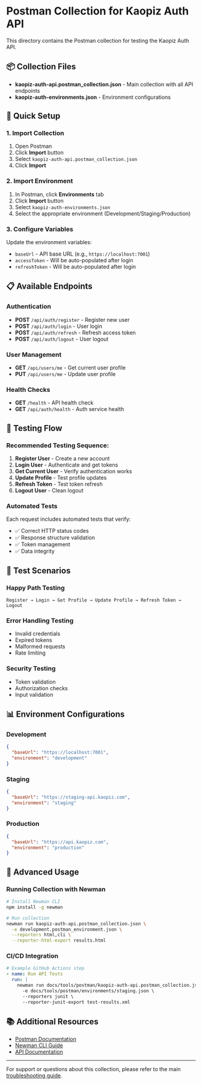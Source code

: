 # Postman Collection for Kaopiz Auth API

This directory contains the Postman collection for testing the Kaopiz Auth API.

## 📦 Collection Files

- **kaopiz-auth-api.postman_collection.json** - Main collection with all API endpoints
- **kaopiz-auth-environments.json** - Environment configurations

## 🚀 Quick Setup

### 1. Import Collection
1. Open Postman
2. Click **Import** button
3. Select `kaopiz-auth-api.postman_collection.json`
4. Click **Import**

### 2. Import Environment
1. In Postman, click **Environments** tab
2. Click **Import** button
3. Select `kaopiz-auth-environments.json`
4. Select the appropriate environment (Development/Staging/Production)

### 3. Configure Variables
Update the environment variables:
- `baseUrl` - API base URL (e.g., `https://localhost:7001`)
- `accessToken` - Will be auto-populated after login
- `refreshToken` - Will be auto-populated after login

## 📋 Available Endpoints

### Authentication
- **POST** `/api/auth/register` - Register new user
- **POST** `/api/auth/login` - User login
- **POST** `/api/auth/refresh` - Refresh access token
- **POST** `/api/auth/logout` - User logout

### User Management
- **GET** `/api/users/me` - Get current user profile
- **PUT** `/api/users/me` - Update user profile

### Health Checks
- **GET** `/health` - API health check
- **GET** `/api/auth/health` - Auth service health

## 🔄 Testing Flow

### Recommended Testing Sequence:
1. **Register User** - Create a new account
2. **Login User** - Authenticate and get tokens
3. **Get Current User** - Verify authentication works
4. **Update Profile** - Test profile updates
5. **Refresh Token** - Test token refresh
6. **Logout User** - Clean logout

### Automated Tests
Each request includes automated tests that verify:
- ✅ Correct HTTP status codes
- ✅ Response structure validation
- ✅ Token management
- ✅ Data integrity

## 🎯 Test Scenarios

### Happy Path Testing
```
Register → Login → Get Profile → Update Profile → Refresh Token → Logout
```

### Error Handling Testing
- Invalid credentials
- Expired tokens
- Malformed requests
- Rate limiting

### Security Testing
- Token validation
- Authorization checks
- Input validation

## 📊 Environment Configurations

### Development
```json
{
  "baseUrl": "https://localhost:7001",
  "environment": "development"
}
```

### Staging
```json
{
  "baseUrl": "https://staging-api.kaopiz.com",
  "environment": "staging"
}
```

### Production
```json
{
  "baseUrl": "https://api.kaopiz.com",
  "environment": "production"
}
```

## 🔧 Advanced Usage

### Running Collection with Newman
```bash
# Install Newman CLI
npm install -g newman

# Run collection
newman run kaopiz-auth-api.postman_collection.json \
  -e development.postman_environment.json \
  --reporters html,cli \
  --reporter-html-export results.html
```

### CI/CD Integration
```yaml
# Example GitHub Actions step
- name: Run API Tests
  run: |
    newman run docs/tools/postman/kaopiz-auth-api.postman_collection.json \
      -e docs/tools/postman/environments/staging.json \
      --reporters junit \
      --reporter-junit-export test-results.xml
```

## 📚 Additional Resources

- [Postman Documentation](https://learning.postman.com/)
- [Newman CLI Guide](https://github.com/postmanlabs/newman)
- [API Documentation](../../api/reference.md)

---

For support or questions about this collection, please refer to the main [troubleshooting guide](../../operations/troubleshooting.md).